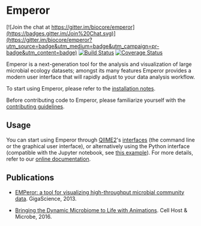 Emperor
=======

[![Join the chat at https://gitter.im/biocore/emperor](https://badges.gitter.im/Join%20Chat.svg)](https://gitter.im/biocore/emperor?utm_source=badge&utm_medium=badge&utm_campaign=pr-badge&utm_content=badge) [![Build Status](https://travis-ci.org/biocore/emperor.png?branch=master)](https://travis-ci.org/biocore/emperor) [![Coverage Status](https://coveralls.io/repos/biocore/emperor/badge.svg)](https://coveralls.io/r/biocore/emperor)

Emperor is a next-generation tool for the analysis and visualization of large microbial ecology datasets; amongst its many features Emperor provides a modern user interface that will rapidly adjust to your data analysis workflow.

To start using Emperor, please refer to the [installation notes](INSTALL.md).

Before contributing code to Emperor, please familiarize yourself with the [contributing guidelines](CONTRIBUTING.md).

## Usage

You can start using Emperor through [QIIME2](https://qiime2.org)'s [interfaces](https://docs.qiime2.org/2018.8/interfaces/) (the command line or the graphical user interface), or alternatively using the Python interface (compatible with the Jupyter notebook, see [this example](http://nbviewer.jupyter.org/github/biocore/emperor/blob/new-api/examples/keyboard.ipynb)). For more details, refer to our [online documentation](http://emperor.microbio.me).

## Publications

- [EMPeror: a tool for visualizing high-throughput microbial community data](https://www.ncbi.nlm.nih.gov/pubmed/24280061). GigaScience, 2013.

- [Bringing the Dynamic Microbiome to Life with Animations](https://www.ncbi.nlm.nih.gov/pubmed/28081445). Cell Host & Microbe, 2016.
